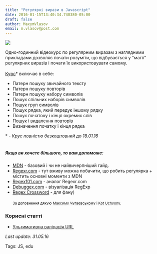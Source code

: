 ```yaml
---
title: "Регулярні вирази в Javascript"
date: 2016-01-15T13:40:34.748380-05:00
draft: false
author: MaxymVlasov
email: m.vlasov@post.com
---
```


<div class="image-wrapper">
    <img src="/images/2016/01/1452883206_d2d4ffcf7ae94026aa53acabf30ad097.jpg" class="post-image full-img">
</div>

Одно-годинний відеокурс по регулярним виразам з наглядними прикладами дозволяє почати розуміти, що відбувається у "магії" регулярних виразів і почати їх використовувати самому.
<br/><br/>
[Курс](https://egghead.io/series/regex-in-javascript)* включає в себе:
* Патерн пошуку звичайного тексту
* Патерн пошуку повторів
* Патерн пошуку набору символів
* Пошук спільних наборів символів
* Пошук груп символів
* Пошук рядка, який передує іншому рядку
* Пошук початоку і кінця окремих слів
* Пошук і видалення повторів
* Визначення початку і кінця рядка

\* - <i>Крус повністю безкоштовний до 18.01.16</i>
<br/><br/>
##### Якщо  ви хочете більшого, то вам допоможе:
* [MDN](https://developer.mozilla.org/ru/docs/Web/JavaScript/Guide/Regular_Expressions) - базовий і чи не найвичерпніший гайд.
* [Regexr.com](http://regexr.com) - тут вживу можна побачити, що робить регулярка + містить основні моменти з MDN
* [Regex101.com](https://regex101.com/)  - аналог Regexr.com
* [Debuggex.com](https://www.debuggex.com/) - візуалізація RegExp
* [Regex Cross­word](https://regexcrossword.com/) - для фану)
<br/><br/>
<small>За доповнення дякую [Максиму Чугаєвському](https://vk.com/wall-42456628_14913?reply=14917) і [Kot Uchyony](https://vk.com/wall-42456628_14913?reply=14919).</small>

### Корисні статті
* [Ультимативна валідація URL](https://mathiasbynens.be/demo/url-regex)


_Last update: 31.05.16_

Tags: JS, edu


